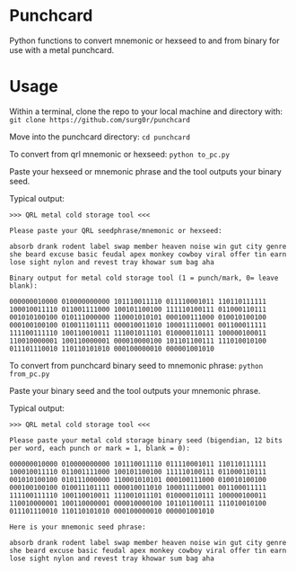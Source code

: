 # Punchcard
Python functions to convert mnemonic or hexseed to and from binary for use with a metal punchcard.

# Usage
Within a terminal, clone the repo to your local machine and directory with: `git clone https://github.com/surg0r/punchcard`

Move into the punchcard directory: `cd punchcard`

To convert from qrl mnemonic or hexseed: `python to_pc.py`

Paste your hexseed or mnemonic phrase and the tool outputs your binary seed.

Typical output:
```
>>> QRL metal cold storage tool <<<

Please paste your QRL seedphrase/mnemonic or hexseed:

absorb drank rodent label swap member heaven noise win gut city genre she beard excuse basic feudal apex monkey cowboy viral offer tin earn lose sight nylon and revest tray khowar sum bag aha

Binary output for metal cold storage tool (1 = punch/mark, 0= leave blank):

000000010000 010000000000 101110011110 011110001011 110110111111 100010011110 011001111000 100101100100 111110100111 011000110111 001010100100 010111000000 110001010101 000100111000 010010100100 000100100100 010011101111 000010011010 100011110001 001100011111 111100111110 100110010011 111001011101 010000110111 100000100011 110010000001 100110000001 000010000100 101101100111 111010010100 011101110010 110110101010 000100000010 000001001010
```

To convert from punchcard binary seed to mnemonic phrase: `python from_pc.py`

Paste your binary seed and the tool outputs your mnemonic phrase.

Typical output:
```
>>> QRL metal cold storage tool <<<

Please paste your metal cold storage binary seed (bigendian, 12 bits per word, each punch or mark = 1, blank = 0):

000000010000 010000000000 101110011110 011110001011 110110111111 100010011110 011001111000 100101100100 111110100111 011000110111 001010100100 010111000000 110001010101 000100111000 010010100100 000100100100 010011101111 000010011010 100011110001 001100011111 111100111110 100110010011 111001011101 010000110111 100000100011 110010000001 100110000001 000010000100 101101100111 111010010100 011101110010 110110101010 000100000010 000001001010

Here is your mnemonic seed phrase:

absorb drank rodent label swap member heaven noise win gut city genre she beard excuse basic feudal apex monkey cowboy viral offer tin earn lose sight nylon and revest tray khowar sum bag aha
```

